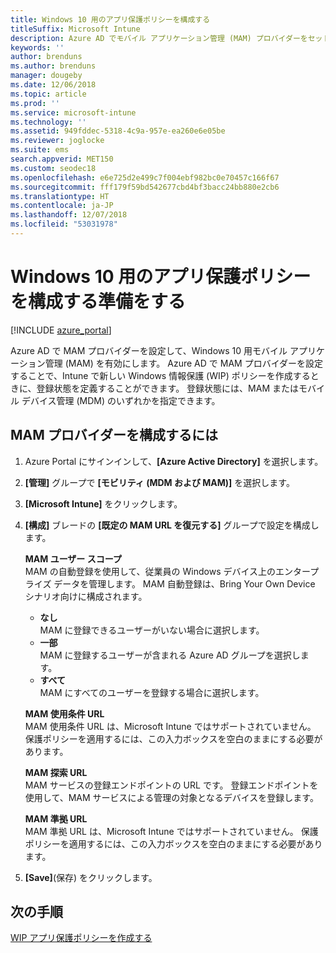 ```yaml
---
title: Windows 10 用のアプリ保護ポリシーを構成する
titleSuffix: Microsoft Intune
description: Azure AD でモバイル アプリケーション管理 (MAM) プロバイダーをセットアップします。
keywords: ''
author: brenduns
ms.author: brenduns
manager: dougeby
ms.date: 12/06/2018
ms.topic: article
ms.prod: ''
ms.service: microsoft-intune
ms.technology: ''
ms.assetid: 949fddec-5318-4c9a-957e-ea260e6e05be
ms.reviewer: joglocke
ms.suite: ems
search.appverid: MET150
ms.custom: seodec18
ms.openlocfilehash: e6e725d2e499c7f004ebf982bc0e70457c166f67
ms.sourcegitcommit: fff179f59bd542677cbd4bf3bacc24bb880e2cb6
ms.translationtype: HT
ms.contentlocale: ja-JP
ms.lasthandoff: 12/07/2018
ms.locfileid: "53031978"
---
```

# <a name="get-ready-to-configure-app-protection-policies-for-windows-10"></a>Windows 10 用のアプリ保護ポリシーを構成する準備をする 

[!INCLUDE [azure_portal](./includes/azure_portal.md)]

Azure AD で MAM プロバイダーを設定して、Windows 10 用モバイル アプリケーション管理 (MAM) を有効にします。 Azure AD で MAM プロバイダーを設定することで、Intune で新しい Windows 情報保護 (WIP) ポリシーを作成するときに、登録状態を定義することができます。 登録状態には、MAM またはモバイル デバイス管理 (MDM) のいずれかを指定できます。

## <a name="to-configure-the-mam-provider"></a>MAM プロバイダーを構成するには

1. Azure Portal にサインインして、**[Azure Active Directory]** を選択します。

2. **[管理]** グループで **[モビリティ (MDM および MAM)]** を選択します。

3. **[Microsoft Intune]** をクリックします。

4. **[構成]** ブレードの **[既定の MAM URL を復元する]** グループで設定を構成します。

   **MAM ユーザー スコープ**  
   MAM の自動登録を使用して、従業員の Windows デバイス上のエンタープライズ データを管理します。 MAM 自動登録は、Bring Your Own Device シナリオ向けに構成されます。<ul><li>**なし**<br>MAM に登録できるユーザーがいない場合に選択します。</li><li>**一部**<br>MAM に登録するユーザーが含まれる Azure AD グループを選択します。</li><li>**すべて**<br>MAM にすべてのユーザーを登録する場合に選択します。</li></ul>

   **MAM 使用条件 URL**  
   MAM 使用条件 URL は、Microsoft Intune ではサポートされていません。 保護ポリシーを適用するには、この入力ボックスを空白のままにする必要があります。

   **MAM 探索 URL**  
   MAM サービスの登録エンドポイントの URL です。 登録エンドポイントを使用して、MAM サービスによる管理の対象となるデバイスを登録します。

   **MAM 準拠 URL**  
   MAM 準拠 URL は、Microsoft Intune ではサポートされていません。 保護ポリシーを適用するには、この入力ボックスを空白のままにする必要があります。 

5.  **[Save]**(保存) をクリックします。

## <a name="next-steps"></a>次の手順

[WIP アプリ保護ポリシーを作成する](windows-information-protection-policy-create.md)
